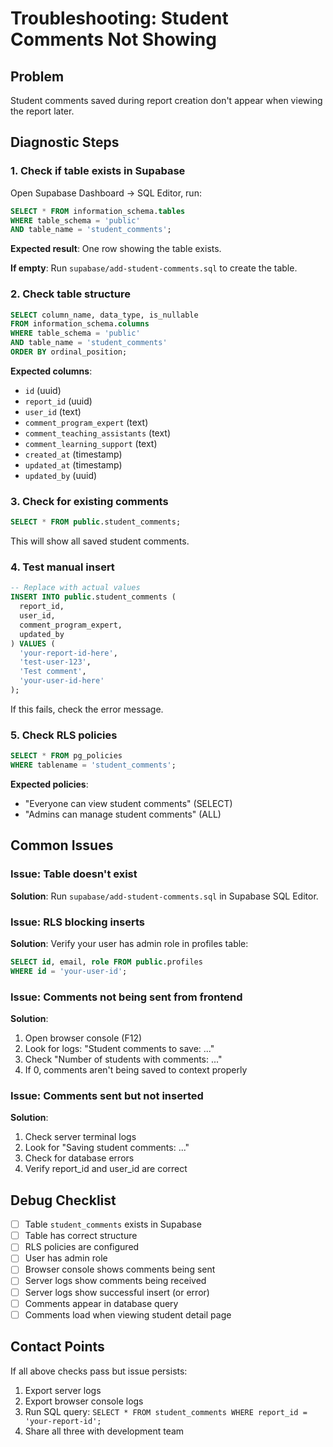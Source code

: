 # Troubleshooting: Student Comments Not Showing

## Problem
Student comments saved during report creation don't appear when viewing the report later.

## Diagnostic Steps

### 1. Check if table exists in Supabase

Open Supabase Dashboard → SQL Editor, run:
```sql
SELECT * FROM information_schema.tables 
WHERE table_schema = 'public' 
AND table_name = 'student_comments';
```

**Expected result**: One row showing the table exists.

**If empty**: Run `supabase/add-student-comments.sql` to create the table.

### 2. Check table structure

```sql
SELECT column_name, data_type, is_nullable
FROM information_schema.columns
WHERE table_schema = 'public' 
AND table_name = 'student_comments'
ORDER BY ordinal_position;
```

**Expected columns**:
- `id` (uuid)
- `report_id` (uuid)
- `user_id` (text)
- `comment_program_expert` (text)
- `comment_teaching_assistants` (text)
- `comment_learning_support` (text)
- `created_at` (timestamp)
- `updated_at` (timestamp)
- `updated_by` (uuid)

### 3. Check for existing comments

```sql
SELECT * FROM public.student_comments;
```

This will show all saved student comments.

### 4. Test manual insert

```sql
-- Replace with actual values
INSERT INTO public.student_comments (
  report_id, 
  user_id, 
  comment_program_expert,
  updated_by
) VALUES (
  'your-report-id-here',
  'test-user-123',
  'Test comment',
  'your-user-id-here'
);
```

If this fails, check the error message.

### 5. Check RLS policies

```sql
SELECT * FROM pg_policies 
WHERE tablename = 'student_comments';
```

**Expected policies**:
- "Everyone can view student comments" (SELECT)
- "Admins can manage student comments" (ALL)

## Common Issues

### Issue: Table doesn't exist
**Solution**: Run `supabase/add-student-comments.sql` in Supabase SQL Editor.

### Issue: RLS blocking inserts
**Solution**: Verify your user has admin role in profiles table:
```sql
SELECT id, email, role FROM public.profiles 
WHERE id = 'your-user-id';
```

### Issue: Comments not being sent from frontend
**Solution**: 
1. Open browser console (F12)
2. Look for logs: "Student comments to save: ..."
3. Check "Number of students with comments: ..."
4. If 0, comments aren't being saved to context properly

### Issue: Comments sent but not inserted
**Solution**:
1. Check server terminal logs
2. Look for "Saving student comments: ..."
3. Check for database errors
4. Verify report_id and user_id are correct

## Debug Checklist

- [ ] Table `student_comments` exists in Supabase
- [ ] Table has correct structure
- [ ] RLS policies are configured
- [ ] User has admin role
- [ ] Browser console shows comments being sent
- [ ] Server logs show comments being received
- [ ] Server logs show successful insert (or error)
- [ ] Comments appear in database query
- [ ] Comments load when viewing student detail page

## Contact Points

If all above checks pass but issue persists:
1. Export server logs
2. Export browser console logs
3. Run SQL query: `SELECT * FROM student_comments WHERE report_id = 'your-report-id';`
4. Share all three with development team

